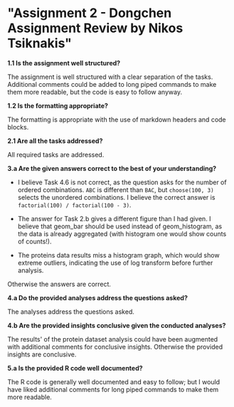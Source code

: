 # "Assignment 2 - Dongchen Assignment Review by Nikos Tsiknakis"

**1.1 Is the assignment well structured?**

The assignment is well structured with a clear separation of the tasks. Additional comments could be added to long piped commands to make them more readable, but the code is easy to follow anyway.

**1.2 Is the formatting appropriate?**

The formatting is appropriate with the use of markdown headers and code blocks.

**2.1 Are all the tasks addressed?**

All required tasks are addressed.

**3.a Are the given answers correct to the best of your understanding?**

- I believe Task 4.6 is not correct, as the question asks for the number of ordered combinations. `ABC` is different than `BAC`, but `choose(100, 3)` selects the unordered combinations. I believe the correct answer is `factorial(100) / factorial(100 - 3)`.

- The answer for Task 2.b gives a different figure than I had given. I believe that geom_bar should be used instead of geom_histogram, as the data is already aggregated (with histogram one would show counts of counts!).

- The proteins data results miss a histogram graph, which would show extreme outliers, indicating the use of log transform before further analysis.

Otherwise the answers are correct.

**4.a Do the provided analyses address the questions asked?**

The analyses address the questions asked.

**4.b Are the provided insights conclusive given the conducted analyses?**

The results' of the protein dataset analysis could have been augmented with additional comments for conclusive insights. Otherwise the provided insights are conclusive.

**5.a Is the provided R code well documented?**

The R code is generally well documented and easy to follow; but I would have liked additional comments for long piped commands to make them more readable.
